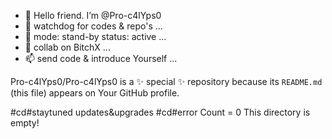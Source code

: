- 👋 Hello friend. I’m @Pro-c4lYps0
- 👀 watchdog for codes & repo's ...
- 🌱 mode: stand-by status: active ...
- 💞️ collab on BitchX ...
- 📫 send code & introduce Yourself ...

Pro-c4lYps0/Pro-c4lYps0 is a ✨ special ✨ repository because 
its `README.md` (this file) appears on Your GitHub profile.

#cd#staytuned
updates&upgrades
#cd#error
Count = 0
This directory is empty!

